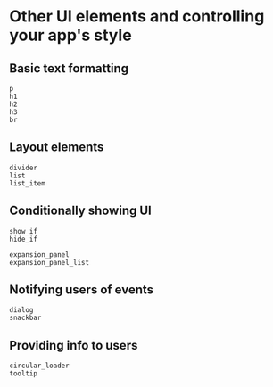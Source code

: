 # Other UI elements and controlling your app's style

## Basic text formatting
```@docs
p
h1
h2
h3
br
```

## Layout elements

```@
divider
list
list_item
```

## Conditionally showing UI

```@docs
show_if
hide_if
```

```@docs
expansion_panel
expansion_panel_list
```

## Notifying users of events

```@docs
dialog
snackbar
```

## Providing info to users

```@docs
circular_loader
tooltip
```
